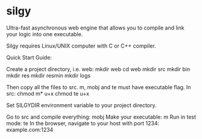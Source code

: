 # silgy
Ultra-fast asynchronous web engine that allows you to compile and link your logic into one executable.

Silgy requires Linux/UNIX computer with C or C++ compiler.

Quick Start Guide:

Create a project directory, i.e. web:
mkdir web
cd web
mkdir src
mkdir bin
mkdir res
mkdir resmin
mkdir logs

Then copy all the files to src. m, mobj and te must have executable flag. In src:
chmod m* u+x
chmod te u+x

Set SILGYDIR environment variable to your project directory.

Go to src and compile everything:
mobj
Make your executable:
m
Run in test mode:
te
In the browser, navigate to your host with port 1234:
example.com:1234
